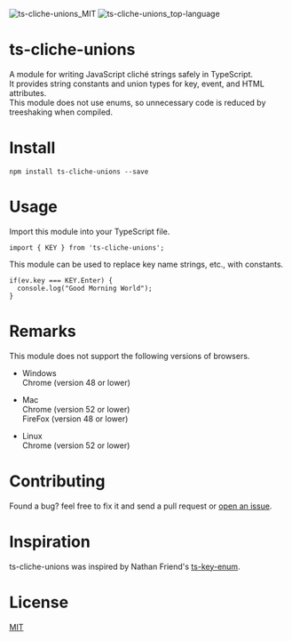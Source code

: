 ![ts-cliche-unions_MIT](https://user-images.githubusercontent.com/59277458/164591504-aa06b242-9c1d-49bc-a963-a7ccd8124a0f.svg)  ![ts-cliche-unions_top-language](https://user-images.githubusercontent.com/59277458/164592329-a3418110-4228-4558-8fa6-822645c693d7.svg)  




# ts-cliche-unions
A module for writing JavaScript cliché strings safely in TypeScript.      
It provides string constants and union types for key, event, and HTML attributes.  
This module does not use enums, so unnecessary code is reduced by treeshaking when compiled.  

# Install
```
npm install ts-cliche-unions --save
```

# Usage 
Import this module into your TypeScript file.
```
import { KEY } from 'ts-cliche-unions';
```   

This module can be used to replace key name strings, etc., with constants.   
```
if(ev.key === KEY.Enter) {
  console.log("Good Morning World");
}
```  

# Remarks   
This module does not support the following versions of browsers.  

* Windows     
Chrome (version 48 or lower)     

* Mac    
Chrome (version 52 or lower)     
FireFox (version 48 or lower)     

* Linux  
Chrome (version 52 or lower)     

# Contributing
Found a bug? feel free to fix it and send a pull request or [open an issue](https://github.com/Kawaken555/ts-cliche-unions/issues).   

# Inspiration  
ts-cliche-unions was inspired by Nathan Friend's [ts-key-enum](https://gitlab.com/nfriend/ts-key-enum/-/blob/master/README.md).   

# License  
[MIT](https://github.com/Kawaken555/ts-cliche-unions/blob/main/LICENSE)
